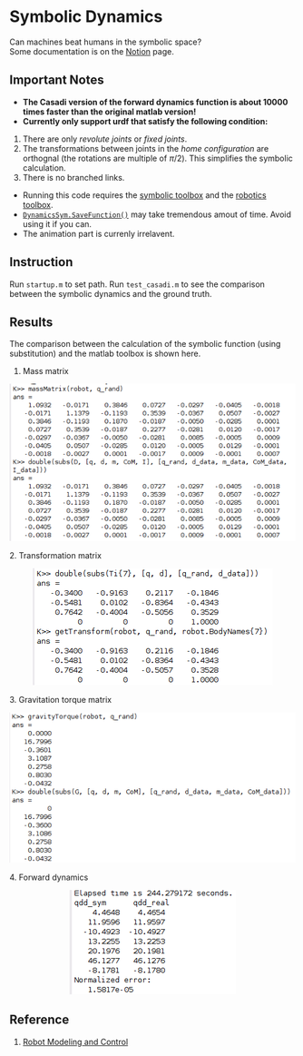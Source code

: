 # Symbolic Dynamics
Can machines beat humans in the symbolic space?  
Some documentation is on the [Notion](https://www.notion.so/Symbolic-Dynamics-48e1fd577cab490193e373d776ac2949) page.
## Important Notes
- **The Casadi version of the forward dynamics function is about 10000 times faster than the original matlab version!**
- **Currently only support urdf that satisfy the following condition:**
1. There are only *revolute joints* or *fixed joints*.
2. The transformations between joints in the *home configuration* are orthognal (the rotations are multiple of $\pi/2$). This simplifies the symbolic calculation.
3. There is no branched links.
- Running this code requires the [symbolic toolbox](https://www.mathworks.com/products/symbolic.html) and the [robotics toolbox](https://www.mathworks.com/products/robotics.html).
- [`DynamicsSym.SaveFunction()`](https://github.com/roahmlab/dynamics-symbolic/blob/main/test.m#L17) may take tremendous amout of time. Avoid using it if you can.
- The animation part is currenly irrelavent.
## Instruction
Run `startup.m` to set path. Run `test_casadi.m` to see the comparison between the symbolic dynamics and the ground truth.
## Results
The comparison between the calculation of the symbolic function (using substitution) and the matlab toolbox is shown here.  
1. Mass matrix
<p align="center">
    <img src="figs/compare_massmatrix.png">
<p/>
2. Transformation matrix
<p align="center">
    <img src="figs/compare_transform.png">
<p/>
3. Gravitation torque matrix
<p align="center">
    <img src="figs/compare_gravitation.png">
<p/>
4. Forward dynamics
<p align="center">
    <img src="figs/result.png">
<p/>

## Reference
1. [Robot Modeling and Control](https://www.wiley.com/en-us/Robot+Modeling+and+Control%2C+2nd+Edition-p-9781119524045)